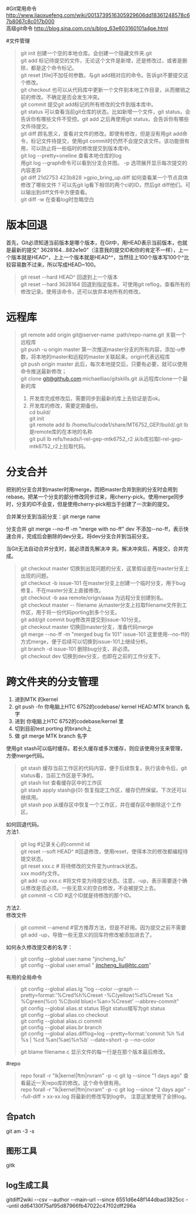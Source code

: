 #Git常用命令  
http://www.liaoxuefeng.com/wiki/0013739516305929606dd18361248578c67b8067c8c017b000  
高级git命令 http://blog.sina.com.cn/s/blog_63e603160101a4pe.html  
  
#文件管理  
  > git init 创建一个空的本地仓库。会创建一个隐藏文件夹.git  
  > git add 标记待提交的文件，无论这个文件是新增，还是修改过，或者是删除，都是这个命令标记。  
  > git reset [file]不加任何参数。与git add相对应的命令。告诉git不要提交这个修改。  
  > git checkout 也可以从代码库中更新一个文件到本地工作目录，从而撤销之前的修改。不确定是否会发生冲突。  
  > git commit 提交git add标记的所有修改的文件到版本库中。  
  > git status    可以查看当前git仓库的状态。比如新增一个文件，git status，会告诉你有哪些文件不受控。git add 之后再使用git status，会告诉你有哪些文件待提交。  
  > git diff   顾名思义，查看对文件的修改。即使有修改，但是没有用git add命令，标记文件待提交，使用git commit时仍然不会提交该文件。该功能很有用，可以防止将一些临时的修改提交到版本库中。  
  > git log --pretty=oneline 查看本地仓库的log  
  > 用git log --graph命令可以看到分支合并图。 -p 选项展开显示每次提交的内容差异  
  > git diff 21d2753 423b828 >gpio_bring_up.diff   如何查看某一个节点具体修改了哪些文件？可以先git lg看下相邻的两个ci的ID，然后git diff他们。可以输出到diff文件中方便查看。  
  > git diff -w 在查看log时忽略空白  
  
# 版本回退  
首先，Git必须知道当前版本是哪个版本，在Git中，用HEAD表示当前版本，也就是最新的提交“ 3628164...882e1e0”（注意我的提交ID和你的肯定不一样），上一个版本就是HEAD^，上上一个版本就是HEAD^^，当然往上100个版本写100个^比较容易数不过来，所以写成HEAD~100。  
  
  > git reset --hard HEAD^  回退到上一个版本  
  > git reset --hard 3628164  回退到指定版本。可使用git reflog，查看所有的修改记录。使用该命令，还可以放弃本地所有的修改。  
     
# 远程库  
  > git remote add origin  git@server-name :path/repo-name.git 关联一个远程库   
  > git push -u origin master  第一次推送master分支的所有内容，添加-u参数，将本地的master和远程的master关联起来。origin代表远程库   
  > git push origin master  此后，每次本地提交后，只要有必要，就可以使用命令推送最新修改；  
  > git clone git@github.com:michaelliao/gitskills.git  从远程库clone一个最新的库  
  > 1. 开发库完成修改后，需要同步到最新的库上去验证是否ok。  
  > 2. 开发库的修改，需要定期备份。  
  > cd build/  
  > git init  
  > git remote add lb /home/liu/code1/share/MT6752_GEP/build/.git   lb是remote库的在本地的名称  
  > git pull lb refs/heads/l-rel-gep-mtk6752_r2   从lb库拉取l-rel-gep-mtk6752_r2上拉取代码。  
  
  
# 分支合并  
把别的分支合并到master时用merge，而把master合并到别的分支时会用到rebase。把某一个分支的部分修改同步过来，用cherry-pick。使用merge同步时，分支的ID不会变，但是使用cherry-pick相当于创建了一次新的提交。  
  
合并某分支到当前分支：git merge name   
  
分支合并 git merge --no-ff -m "merge with no-ff" dev  不添加--no-ff，表示快速合并，完成后会删除的dev分支。将dev分支合并到当前分支。  
  
当Git无法自动合并分支时，就必须首先解决冲 突。解决冲突后，再提交，合并完成。   
  
  > git checkout master  切换到出现问题的分支，这里假设是在master分支上出现的问题。  
  > git checkout -b issue-101  在master分支上创建一个临时分支，用于bug修复。不在master分支上直接修改。  
  > git checkout -b aaa remote/orign/aaaa  为远程分支创建别名。  
  > git checkout master -- filename 从master分支上拉取filename文件到工作区，用于将一份代码porting到多个分支。  
  > git add/git commit  bug修改并提交到issue-101分支。  
  > git checkout master   切换回master分支，准备代码merge  
  > git merge --no-ff -m "merged bug fix 101" issue-101  这里使用--no-ff的方式merge，便于后续可以切换到issue-101上继续分析。  
  > git branch -d issue-101  删除bug分支，非必须。  
  > git checkout dev  切换到dev分支，也即在之前的工作分支下。  
  
# 跨文件夹的分支管理  
1. 进到MTK 的kernel   
2. git push -fn 你电脑上HTC 6752的codebase/ kernel HEAD:MTK branch 名字  
3. 进到 你电脑上HTC 6752的codebase/kernel 里  
4. 切到目前test porting 的branch上  
5. 做 git merge MTK branch 名字  
  
使用git stash可以临时缓存。若长久缓存或多次缓存，则应该使用分支来管理，方便merge代码。  
  > git stash  缓存当前工作区的代码内容，便于后续恢复。执行该命令后，git status看，当前工作区是干净的。  
  > git stash list  查看缓存区中的工作区  
  > git stash apply  stash@{0}  恢复指定工作区，缓存仍然保留。下次还可以继续用。  
  > git stash pop  从缓存区中恢复一个工作区，并在缓存区中删除这个工作区。  
  
如何回退代码。  
方法1.   
  > git log  #记录关心的commit id  
  > git reset --soft HEAD^  #回退修改，使用reset，使得本次的修改都编程待提交状态。  
  > git reset xxx.c  # 将待修改的文件变为untrack状态。  
  > xxx modify文件。  
  > git add -up xxx.c  #将文件变为待提交状态。注意，-up，表示需要逐个确认修改是否必须。一些无意义的空白修改，不会被提交上去。  
  > git commit -c CID   #这个ID就是待修改的那个ID。  
  
方法2.  
修改文件  
  > git commit --amend   #官方推荐方法，但是不好用。因为提交之前不需要git add -up，导致一些无意义的回车符修改被添加进去了。  
  
如何永久修改提交者的名字：  
  > git config --global user.name "jincheng_liu"   
  > git config --global user.email " jincheng_liu@htc.com"  
  
有用的全局命令  
  > git config --global alias.lg "log --color --graph --pretty=format:'%Cred%h%Creset -%C(yellow)%d%Creset %s %Cgreen(%cr) %C(bold blue)<%an>%Creset' --abbrev-commit"  
  > git config --global alias.st status  将git status缩写为git status  
  > git config --global alias.co checkout  
  > git config --global alias.ci commit  
  > git config --global alias.br branch  
  > git config --global alias.difflog=log --pretty=format:'commit %h %d %s | %cd %an(%ae)%n%b' --date=short -p --no-color  
  >   
  > git blame filename.c 显示文件的每一行是在那个版本最后修改。  
  
#repo  
  > repo forall  -r "lk|kernel|ftm|nvram"  -p -c git lg --since "1 days ago" 查看最近一天repo库的修改。这个命令很有用。  
  > repo forall -r "lk|kernel|ftm|nvram" -p -c git log --since "2 days ago" --full-diff   > xx-xx.log 将最新的修改写到log中。  注意这里使用了全拼log。  
  
## 合patch  
git am -3 -s  
  
## 图形工具  
gitk  
  
## log生成工具  
gitdiff2wiki --csv --author --main-url --since 6551d6e48f144dbad3825cc --until dd64130f75af95d87966fb47022c47f02dff296a  
  
  
